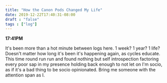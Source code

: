 ```yaml
---
title: "How the Canon Pods Changed My Life"
date: 2019-12-22T17:40:31-08:00
draft : "false"
tags : ["log"]
---
```


**17:41PM**

It's been more than a hot minute between logs here. 1 week? 1 year? 1 life? Doesn't matter how long it's been it's happening again, as cycles educate. This time round run run and found nothing but self introspection factoring every poor sap in my presence holding back enough to not let on I'm socio, as if it's a bad thing to be socio opinionated. Bring me someone with the attention span as I.   




<!--
1 read
medium
2 write
in journal

3 music
```
trap was invented by the fbi
```
4 sing
not yet
5 YT Vizzies

6 P Call

7 Dance workout

8 POLIW.AT Blog

9 Archive

10 FF L&L

11 Friends & Fam

12 Love & Legacy

 -->
